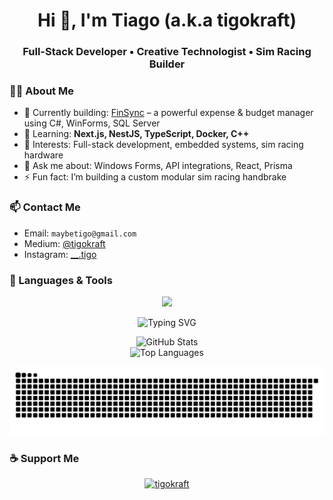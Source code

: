 <h1 align="center">Hi 👋, I'm Tiago (a.k.a tigokraft)</h1>
<h3 align="center">Full-Stack Developer • Creative Technologist • Sim Racing Builder</h3>

### 👨‍💻 About Me

- 🔭 Currently building: [FinSync](https://github.com/tigokraft/FinSync) – a powerful expense & budget manager using C#, WinForms, SQL Server
- 🌱 Learning: **Next.js, NestJS, TypeScript, Docker, C++**
- 🧠 Interests: Full-stack development, embedded systems, sim racing hardware
- 💬 Ask me about: Windows Forms, API integrations, React, Prisma
- ⚡ Fun fact: I’m building a custom modular sim racing handbrake

### 📫 Contact Me
- Email: `maybetigo@gmail.com`
- Medium: [@tigokraft](https://medium.com/@tigokraft)
- Instagram: [__.tigo](https://instagram.com/__.tigo)


### 🚀 Languages & Tools

<p align="center">
  <img src="https://skillicons.dev/icons?i=react,nextjs,ts,nodejs,nestjs,cpp,cs,py,tailwind,linux,docker,sqlite,mongodb,mysql,prisma,vscode" />
</p>

<p align="center">
  <img src="https://readme-typing-svg.herokuapp.com?font=Fira+Code&pause=1000&color=91C2FF&center=true&vCenter=true&multiline=true&lines=Full-stack+developer+from+Portugal;Building+beautiful+UIs+with+Next.js+and+React;Always+shipping+and+always+learning..." alt="Typing SVG" />
</p>

<p align="center">
  <img src="https://github-readme-stats.vercel.app/api?username=tigokraft&show_icons=true&theme=radical" alt="GitHub Stats" />
  <br />
  <img src="https://github-readme-stats.vercel.app/api/top-langs/?username=tigokraft&layout=compact&theme=radical" alt="Top Languages" />
</p>

<p align="center">
  <img src="https://raw.githubusercontent.com/tigokraft/tigokraft/output/github-contribution-grid-snake.svg" />
</p>

### ☕ Support Me

<p align="center">
  <a href="https://www.buymeacoffee.com/tigokraft">
    <img src="https://cdn.buymeacoffee.com/buttons/v2/default-yellow.png" height="50" width="210" alt="tigokraft" />
  </a>
</p>

